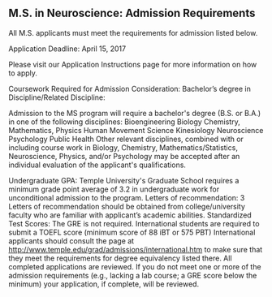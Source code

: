 ## M.S. in Neuroscience: Admission Requirements

All M.S. applicants must meet the requirements for admission listed below.

Application Deadline: April 15, 2017

Please visit our Application Instructions page for more information on how to apply.

Coursework Required for Admission Consideration: Bachelor’s degree in Discipline/Related Discipline:

Admission to the MS program will require a bachelor's degree (B.S. or B.A.) in one of the following disciplines:
Bioengineering
Biology
Chemistry, Mathematics, Physics
Human Movement Science
Kinesiology
Neuroscience
Psychology
Public Health
Other relevant disciplines, combined with or including course work in Biology, Chemistry, Mathematics/Statistics, Neuroscience, Physics, and/or Psychology may be accepted after an individual evaluation of the applicant's qualifications.

Undergraduate GPA: Temple University's Graduate School requires a minimum grade point average of 3.2 in undergraduate work for unconditional admission to the program.
Letters of recommendation: 3 Letters of recommendation should be obtained from college/university faculty who are familiar with applicant’s academic abilities.
Standardized Test Scores: The GRE is not required. International students are required to submit a TOEFL score (minimum score of 88 iBT or 575 PBT)
International applicants should consult the page at http://www.temple.edu/grad/admissions/international.htm to make sure that they meet the requirements for degree equivalency listed there.
All completed applications are reviewed. If you do not meet one or more of the admission requirements (e.g., lacking a lab course; a GRE score below the minimum) your application, if complete, will be reviewed.

